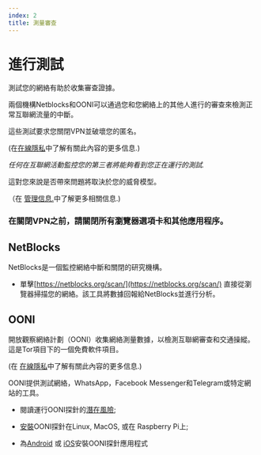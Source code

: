 ```yaml
---
index: 2
title: 測量審查
---
```

# 進行測試

測試您的網絡有助於收集審查證據。

兩個機構Netblocks和OONI可以通過您和您網絡上的其他人進行的審查來檢測正常互聯網流量的中斷。

這些測試要求您關閉VPN並破壞您的匿名。

(在[在線隱私](umbrella://communications/online-privacy/advanced)中了解有關此內容的更多信息.)

_任何在互聯網活動監控您的第三者將能夠看到您正在運行的測試._

這對您來說是否帶來問題將取決於您的威脅模型。

（在 [管理信息.](umbrella://information/managing-information)中了解更多相關信息.)

### 在關閉VPN之前，請關閉所有瀏覽器選項卡和其他應用程序。

## NetBlocks

NetBlocks是一個監控網絡中斷和關閉的研究機構。

*   單擊[https://netblocks.org/scan/](https://netblocks.org/scan/) 直接從瀏覽器掃描您的網絡。該工具將數據回報給NetBlocks並進行分析。

## OONI

開放觀察網絡計劃（OONI）收集網絡測量數據，以檢測互聯網審查和交通操縱。這是Tor項目下的一個免費軟件項目。

(在 [在線隱私](umbrella://communications/online-privacy/advanced)中了解有關此內容的更多信息.)

OONI提供測試網絡，WhatsApp，Facebook Messenger和Telegram或特定網站的工具。

*   閱讀運行OONI探針的[潛在風險](https://ooni.torproject.org/about/risks/);

*   [安裝](https://ooni.torproject.org/install/ooniprobe/)OONI探針在Linux, MacOS, 或在 Raspberry Pi上;

*   為[Android](https://play.google.com/store/apps/details?id=org.openobservatory.ooniprobe) 或 [iOS](https://itunes.apple.com/us/app/id1199566366)安裝OONI探針應用程式